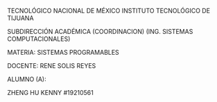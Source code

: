 TECNOLÓGICO NACIONAL DE MÉXICO
INSTITUTO TECNOLÓGICO DE TIJUANA

SUBDIRECCIÓN ACADÉMICA
(COORDINACION)
(ING. SISTEMAS COMPUTACIONALES)


MATERIA:
SISTEMAS PROGRAMABLES

DOCENTE:
RENE SOLIS REYES

ALUMNO (A):

ZHENG HU KENNY #19210561

